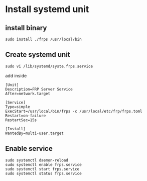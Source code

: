 # Install systemd unit

## install binary

```
sudo install ./frps /usr/local/bin
```

## Create systemd unit

```
sudo vi /lib/systemd/syste.frps.service
```

add inside

```
[Unit]
Description=FRP Server Service
After=network.target 

[Service]
Type=simple
ExecStart=/usr/local/bin/frps -c /usr/local/etc/frp/frps.toml
Restart=on-failure
RestartSec=15s

[Install]
WantedBy=multi-user.target
```

## Enable service

```
sudo systemctl daemon-reload
sudo systemctl enable frps.service
sudo systemctl start frps.service
sudo systemctl status frps.service
```

